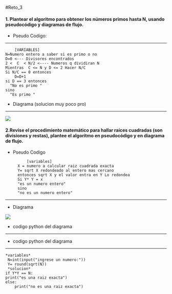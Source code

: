 #Reto_3


#### 1.  Plantear el algoritmo para obtener los números primos hasta N, usando pseudocódigo y diagramas de flujo.

- Pseudo Codigo:

------------

 		[VARIABLES]
 	N=Numero entero a saber si es primo o no
 	D=0 <--- Divisores encontrados
 	2 <  C  < N/2 <---- Numeros q dividiran N
 	Mientras  C <= N y D <= 2 Hacer N/C
  	Si N/C == 0 entonces 
    	D=D+1 
	si D == 3 entonces
  	  "No es primo "
	sino 
	  "Es primo "

- Diagrama (solucion muy poco pro)

------------


[![](https://mermaid.ink/img/pako:eNpNkEFPwzAMhf-KlROITYMdK4HEVrjRyzhMtBysxlujNXGVpCDU9b_jNR0iJ9vve7H1BlWzJpWpQ8vfdYM-wnteOZD3fIPtkb2JlqHzxnK4heXyCTal6y15hgI-E7mZ5ttyD4_QmhARNEGCgpRBujU0eBGK1Xo2bSdTPgQCbb6MMMVqDzU7qFEjJGjeJGKL6esRZimf_OeHu8ke2FM4v5RQMFBI917Pm8n7f-BrCTvzBwqnFko2WTRashguvkrFhixVKpNSoz9VqnKjcNhH3v24WmXR97RQfacxUm7w6NFehx26D2ZpD9gG6UmbyP4tZT1FPv4Cv3t47w?type=png)](https://mermaid.live/edit#pako:eNpNkEFPwzAMhf-KlROITYMdK4HEVrjRyzhMtBysxlujNXGVpCDU9b_jNR0iJ9vve7H1BlWzJpWpQ8vfdYM-wnteOZD3fIPtkb2JlqHzxnK4heXyCTal6y15hgI-E7mZ5ttyD4_QmhARNEGCgpRBujU0eBGK1Xo2bSdTPgQCbb6MMMVqDzU7qFEjJGjeJGKL6esRZimf_OeHu8ke2FM4v5RQMFBI917Pm8n7f-BrCTvzBwqnFko2WTRashguvkrFhixVKpNSoz9VqnKjcNhH3v24WmXR97RQfacxUm7w6NFehx26D2ZpD9gG6UmbyP4tZT1FPv4Cv3t47w)


#### 2.Revise el procedimiento matemático para hallar raíces cuadradas (son divisiones y restas), plantee el algoritmo en pseudocódigo y en diagrama de flujo.

- Pseudo Codigo

 			[variables]
		X = numero a calcular raiz cuadrada exacta
  		Y= sqrt X redondeado al entero mas cercano
  		entonces sqrt X y el valor entra en Y Lo redondea
   		Si Y* Y = x
  		"es un numero entero"
   		sino 
		"no es un numero entero" 

------------

- Diagrama

[![](https://mermaid.ink/img/pako:eNptkUFOwzAQRa_y5RWg9gKRikQb2MEGFi1NF4M9pRGJXWwHEpoegFtwNk7CuK2glfDCsq3_5v_xbJR2hlWmlpV71yvyEQ95YSHr6oytdjZ68vBUag7glnSkcI7h8LK3Tc3egXAi--gxnr-RL-mp4pBhig4zLPYlxztwOsLd_-zBICEjhFcJM4Vn46xhMgSqRB8TWFOAZq_JOvSYzA_ig80k2SDfcCV0aKpIxsGwFOPkJbtE6hD4t_g2YXs432WUZo8D9biezy5mo3ZxLIK4nwr7myTD9-cX2oUaKOmyptLI_24SWKi44poLlcnRkH8pVGG3oqMmuvvOapVF3_BANWtDkfOSnj3VKltSFeR1TfbRub87mzI6f7sf4G6O2x_p55nx?type=png)](https://mermaid.live/edit#pako:eNptkUFOwzAQRa_y5RWg9gKRikQb2MEGFi1NF4M9pRGJXWwHEpoegFtwNk7CuK2glfDCsq3_5v_xbJR2hlWmlpV71yvyEQ95YSHr6oytdjZ68vBUag7glnSkcI7h8LK3Tc3egXAi--gxnr-RL-mp4pBhig4zLPYlxztwOsLd_-zBICEjhFcJM4Vn46xhMgSqRB8TWFOAZq_JOvSYzA_ig80k2SDfcCV0aKpIxsGwFOPkJbtE6hD4t_g2YXs432WUZo8D9biezy5mo3ZxLIK4nwr7myTD9-cX2oUaKOmyptLI_24SWKi44poLlcnRkH8pVGG3oqMmuvvOapVF3_BANWtDkfOSnj3VKltSFeR1TfbRub87mzI6f7sf4G6O2x_p55nx)

- codigo python del diagrama

------------


- codigo python del diagrama

------------


	*variables*
	 N=int(input("ingrese un numero:"))
	 Y= round(sqrt(N))
	 *solucion*
	if Y*Y == N:
   	print("es una raiz exacta")
	else:
		print("no es una raiz exacta")


